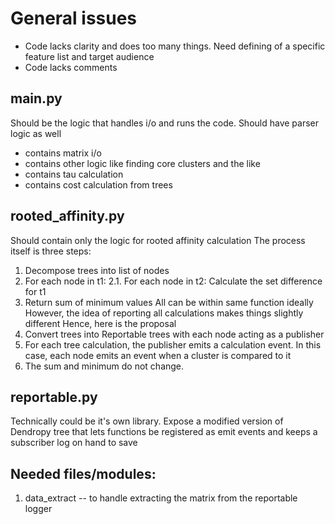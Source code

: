 # General issues
- Code lacks clarity and does too many things. Need defining of a specific feature list and target audience
- Code lacks comments

## main.py
Should be the logic that handles i/o and runs the code.
Should have parser logic as well
* contains matrix i/o
* contains other logic like finding core clusters and the like
* contains tau calculation
* contains cost calculation from trees


## rooted_affinity.py
Should contain only the logic for rooted affinity calculation
The process itself is three steps: 
1. Decompose trees into list of nodes
2. For each node in t1:
    2.1. For each node in t2:
        Calculate the set difference for t1
3. Return sum of minimum values
All can be within same function ideally
However, the idea of reporting all calculations makes things slightly different
Hence, here is the proposal
1. Convert trees into Reportable trees with each node acting as a publisher
2. For each tree calculation, the publisher emits a calculation event. In this case, each node emits an event when a cluster is compared to it
3. The sum and minimum do not change. 

## reportable.py
Technically could be it's own library. Expose a modified version of Dendropy tree that lets functions be registered as emit events and keeps a subscriber log on hand to save



## Needed files/modules:
1. data_extract -- to handle extracting the matrix from the reportable logger

